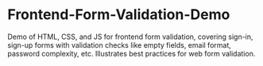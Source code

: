 # Frontend-Form-Validation-Demo
Demo of HTML, CSS, and JS for frontend form validation, covering sign-in, sign-up forms with validation checks like empty fields, email format, password complexity, etc. Illustrates best practices for web form validation.
